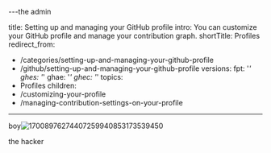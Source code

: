 ---the admin

title: Setting up and managing your GitHub profile
intro: You can customize your GitHub profile and manage your contribution graph.
shortTitle: Profiles
redirect_from:
  - /categories/setting-up-and-managing-your-github-profile
  - /github/setting-up-and-managing-your-github-profile
versions:
  fpt: '*'
  ghes: '*'
  ghae: '*'
  ghec: '*'
topics:
  - Profiles
children:
  - /customizing-your-profile
  - /managing-contribution-settings-on-your-profile
---
boy![17008976274407259940853173539450](https://github.com/github/docs/assets/151992403/f49f6461-ad1b-46a4-bc8f-981012038d59)

the hacker
